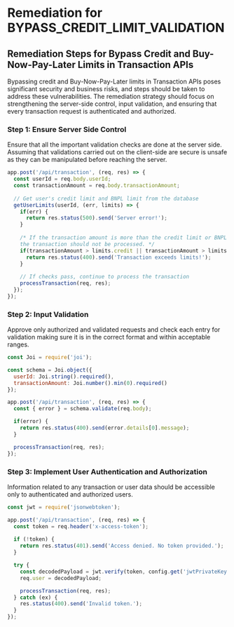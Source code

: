 # Remediation for BYPASS_CREDIT_LIMIT_VALIDATION

## Remediation Steps for Bypass Credit and Buy-Now-Pay-Later Limits in Transaction APIs
Bypassing credit and Buy-Now-Pay-Later limits in Transaction APIs poses significant security and business risks, and steps should be taken to address these vulnerabilities. The remediation strategy should focus on strengthening the server-side control, input validation, and ensuring that every transaction request is authenticated and authorized.

### Step 1: Ensure Server Side Control
Ensure that all the important validation checks are done at the server side. Assuming that validations carried out on the client-side are secure is unsafe as they can be manipulated before reaching the server.

```javascript
app.post('/api/transaction', (req, res) => {
  const userId = req.body.userId;
  const transactionAmount = req.body.transactionAmount;
  
  // Get user's credit limit and BNPL limit from the database
  getUserLimits(userId, (err, limits) => {
    if(err) {
      return res.status(500).send('Server error!');
    }
  
    /* If the transaction amount is more than the credit limit or BNPL limit, 
    the transaction should not be processed. */
    if(transactionAmount > limits.credit || transactionAmount > limits.bnpl) {
      return res.status(400).send('Transaction exceeds limits!');
    }
  
    // If checks pass, continue to process the transaction
    processTransaction(req, res);
  });
});
```

### Step 2: Input Validation
Approve only authorized and validated requests and check each entry for validation making sure it is in the correct format and within acceptable ranges.

```javascript
const Joi = require('joi');

const schema = Joi.object({
  userId: Joi.string().required(),
  transactionAmount: Joi.number().min(0).required()
});

app.post('/api/transaction', (req, res) => {
  const { error } = schema.validate(req.body);

  if(error) {
    return res.status(400).send(error.details[0].message);
  }

  processTransaction(req, res);
});
```

### Step 3: Implement User Authentication and Authorization
Information related to any transaction or user data should be accessible only to authenticated and authorized users.

```javascript
const jwt = require('jsonwebtoken');

app.post('/api/transaction', (req, res) => {
  const token = req.header('x-access-token');
  
  if (!token) {
    return res.status(401).send('Access denied. No token provided.');
  }

  try {
    const decodedPayload = jwt.verify(token, config.get('jwtPrivateKey'));
    req.user = decodedPayload;

    processTransaction(req, res);
  } catch (ex) {
    res.status(400).send('Invalid token.');
  }
});
```